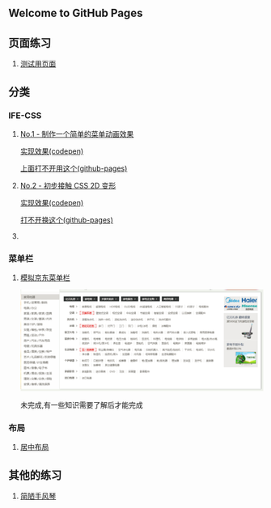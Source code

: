 ## Welcome to GitHub Pages


## 页面练习

1. [测试用页面](https://shanyuhai123.github.io/pagesPractice/test/hello.html)

 ## 分类

### IFE-CSS
1. [No.1 - 制作一个简单的菜单动画效果](http://ife.baidu.com/course/detail/id/18)

   [实现效果(codepen)](https://codepen.io/hackyuan/pen/ERjrXp)

   [上面打不开用这个(github-pages)](https://shanyuhai123.github.io/pagesPractice/IFE/CSS/01/index.html)

2. [No.2 - 初步接触 CSS 2D 变形](http://ife.baidu.com/course/detail/id/29)

   [实现效果(codepen)](https://codepen.io/hackyuan/pen/PaPdNe)

   [打不开换这个(github-pages)](https://shanyuhai123.github.io/pagesPractice/IFE/CSS/02/index.html)

3. ​

### 菜单栏

1. [模拟京东菜单栏](https://shanyuhai123.github.io/pagesPractice/MenuBar/jingdong.html)

   ![京东](images/MenuBar/京东.png)

   未完成,有一些知识需要了解后才能完成

### 布局

1. [居中布局](https://shanyuhai123.github.io/pagesPractice/Others/center.html)

## 其他的练习

1. [简陋手风琴](https://shanyuhai123.github.io/pagesPractice/Others/accordion.html)

